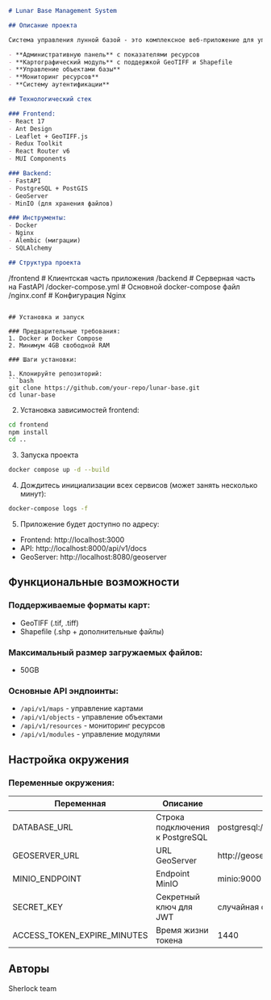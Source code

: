 ```markdown
# Lunar Base Management System

## Описание проекта

Система управления лунной базой - это комплексное веб-приложение для управления ресурсами, картографическими данными и объектами инфраструктуры лунной базы. Проект включает в себя:

- **Административную панель** с показателями ресурсов
- **Картографический модуль** с поддержкой GeoTIFF и Shapefile
- **Управление объектами базы**
- **Мониторинг ресурсов**
- **Систему аутентификации**

## Технологический стек

### Frontend:
- React 17
- Ant Design
- Leaflet + GeoTIFF.js
- Redux Toolkit
- React Router v6
- MUI Components

### Backend:
- FastAPI
- PostgreSQL + PostGIS
- GeoServer
- MinIO (для хранения файлов)

### Инструменты:
- Docker
- Nginx
- Alembic (миграции)
- SQLAlchemy

## Структура проекта

```
/frontend        # Клиентская часть приложения
/backend         # Серверная часть на FastAPI
/docker-compose.yml  # Основной docker-compose файл
/nginx.conf      # Конфигурация Nginx
```

## Установка и запуск

### Предварительные требования:
1. Docker и Docker Compose
2. Минимум 4GB свободной RAM

### Шаги установки:

1. Клонируйте репозиторий:
```bash
git clone https://github.com/your-repo/lunar-base.git
cd lunar-base
```
2. Установка зависимостей frontend:
```bash
cd frontend
npm install
cd ..
```

3. Запуска проекта
```bash
docker compose up -d --build
```

4. Дождитесь инициализации всех сервисов (может занять несколько минут):
```bash
docker-compose logs -f
```

5. Приложение будет доступно по адресу:
- Frontend: http://localhost:3000
- API: http://localhost:8000/api/v1/docs
- GeoServer: http://localhost:8080/geoserver


## Функциональные возможности

### Поддерживаемые форматы карт:
- GeoTIFF (.tif, .tiff)
- Shapefile (.shp + дополнительные файлы)

### Максимальный размер загружаемых файлов:
- 50GB

### Основные API эндпоинты:
- `/api/v1/maps` - управление картами
- `/api/v1/objects` - управление объектами
- `/api/v1/resources` - мониторинг ресурсов
- `/api/v1/modules` - управление модулями

## Настройка окружения

### Переменные окружения:

| Переменная | Описание | Пример значения |
|------------|----------|-----------------|
| DATABASE_URL | Строка подключения к PostgreSQL | postgresql://user:password@db:5432/dbname |
| GEOSERVER_URL | URL GeoServer | http://geoserver:8080/geoserver |
| MINIO_ENDPOINT | Endpoint MinIO | minio:9000 |
| SECRET_KEY | Секретный ключ для JWT | случайная строка |
| ACCESS_TOKEN_EXPIRE_MINUTES | Время жизни токена | 1440 |


## Авторы

Sherlock team

```
```
